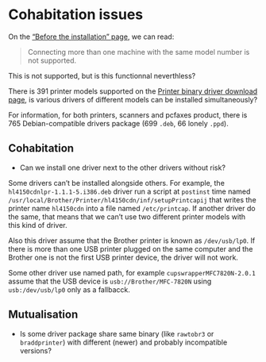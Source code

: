 Cohabitation issues
===================

On the [“Before the installation” page](http://welcome.solutions.brother.com/bsc/public_s/id/linux/en/before.html#evlenv), we can read:

> Connecting more than one machine with the same model number is not supported.

This is not supported, but is this functionnal neverthless?

There is 391 printer models supported on the [Printer binary driver download page](http://welcome.solutions.brother.com/bsc/public_s/id/linux/en/download_prn.html), is various drivers of different models can be installed simultaneously?

For information, for both printers, scanners and pcfaxes product, there is 765 Debian-compatible drivers package (699 `.deb`, 66 lonely `.ppd`).

Cohabitation
------------

* Can we install one driver next to the other drivers without risk?

Some drivers can’t be installed alongside others. For example, the `hl4150cdnlpr-1.1.1-5.i386.deb` driver run a script at `postinst` time named `/usr/local/Brother/Printer/hl4150cdn/inf/setupPrintcapij` that writes the printer name `hl4150cdn` into a file named `/etc/printcap`. If another driver do the same, that means that we can’t use two different printer models with this kind of driver.

Also this driver assume that the Brother printer is known as `/dev/usb/lp0`. If there is more than one USB printer plugged on the same computer and the Brother one is not the first USB printer device, the driver will not work.

Some other driver use named path, for example `cupswrapperMFC7820N-2.0.1` assume that the USB device is `usb://Brother/MFC-7820N` using `usb:/dev/usb/lp0` only as a fallbacck.

Mutualisation
-------------

* Is some driver package share same binary (like `rawtobr3` or `braddprinter`) with different (newer) and probably incompatible versions?
